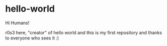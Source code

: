 # hello-world

Hi Humans!

r0s3 here, "creator" of hello world and this is my first repository and thanks to everyone who sees it :)
